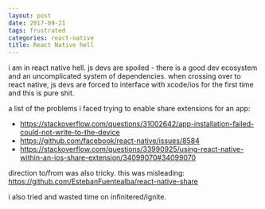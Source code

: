 ```yaml
---
layout: post
date: 2017-09-21
tags: frustrated
categories: react-native
title: React Native hell
---
```


i am in react native hell. js devs are spoiled - there is a good dev ecosystem and an uncomplicated system of dependencies. when crossing over to react native, js devs are forced to interface with xcode/ios for the first time and this is pure shit.

a list of the problems i faced trying to enable share extensions for an app:

- <https://stackoverflow.com/questions/31002642/app-installation-failed-could-not-write-to-the-device>
- <https://github.com/facebook/react-native/issues/8584>
- <https://stackoverflow.com/questions/33990925/using-react-native-within-an-ios-share-extension/34099070#34099070>

direction to/from was also tricky. this was misleading: <https://github.com/EstebanFuentealba/react-native-share>

i also tried and wasted time on infinitered/ignite.
